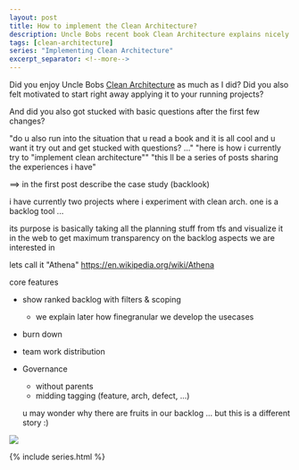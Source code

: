 ```yaml
---
layout: post
title: How to implement the Clean Architecture?
description: Uncle Bobs recent book Clean Architecture explains nicely how we should setup the architecture of our projects and which guidelines should drive our decisions. In theory this all sounds logical and easy but what happens when theory meets reality?
tags: [clean-architecture]
series: "Implementing Clean Architecture"
excerpt_separator: <!--more-->
---
```


Did you enjoy Uncle Bobs [Clean Architecture](/Clean-Architecture) as much as I did?
Did you also felt motivated to start right away applying it to your running projects?

And did you also got stucked with basic questions after the first few changes?



"do u also run into the situation that u read a book and it is all cool and u want it try out and get stucked with questions? ..."
"here is how i currently try to "implement clean architecture""
"this ll be a series of posts sharing the experiences i have"

==> in the first post describe the case study (backlook)

i have currently two projects where i experiment with clean arch. one is a backlog tool ...

its purpose is basically taking all the planning stuff from tfs and visualize it in the web
to get maximum transparency on the backlog aspects we are interested in

lets call it "Athena"
https://en.wikipedia.org/wiki/Athena

core features
- show ranked backlog with filters & scoping
  - we explain later how finegranular we develop the usecases
- burn down
- team work distribution
- Governance
  - without parents
  - midding tagging (feature, arch, defect, ...)


  u may wonder why there are fruits in our backlog ... but this is a different story :)

<!--more-->

![](https://8thlight.com/blog/assets/posts/2012-08-13-the-clean-architecture/CleanArchitecture.jpg)



{% include series.html %}
